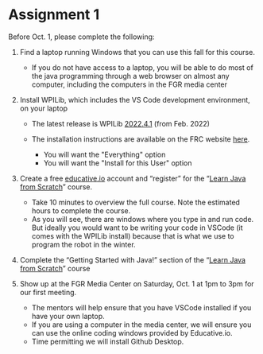 # Assignment 1

Before Oct. 1, please complete the following:
1. Find a laptop running Windows that you can use this fall for this course.

   * If you do not have access to a laptop, you will be able to do most of the java programming through a web browser on almost any computer, including the computers in the FGR media center

2. Install WPILib, which includes the VS Code development environment, on your laptop

   * The latest release is WPILib [2022.4.1](https://github.com/wpilibsuite/allwpilib/releases/tag/v2022.4.1) (from Feb. 2022)
   * The installation instructions are available on the FRC website [here](https://docs.wpilib.org/en/stable/docs/zero-to-robot/step-2/wpilib-setup.html).

      * You will want the "Everything" option
      * You will want the "Install for this User" option

3. Create a free [educative.io](https://educative.io) account and “register” for the “[Learn Java from Scratch](https://www.educative.io/courses/learn-java-from-scratch)” course.

   * Take 10 minutes to overview the full course. Note the estimated hours to complete the course.
   * As you will see, there are windows where you type in and run code. But ideally you would want to be writing your code in VSCode (it comes with the WPILib install) because that is what we use to program the robot in the winter.

4. Complete the “Getting Started with Java!” section of the “[Learn Java from Scratch](https://www.educative.io/courses/learn-java-from-scratch)” course

5. Show up at the FGR Media Center on Saturday, Oct. 1 at 1pm to 3pm for our first meeting.

   * The mentors will help ensure that you have VSCode installed if you have your own laptop.
   * If you are using a computer in the media center, we will ensure you can use the online coding windows provided by Educative.io.
   * Time permitting we will install Github Desktop.
